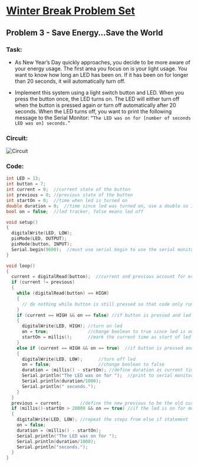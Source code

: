 # [Winter Break Problem Set](https://bmesbuildteamucla.github.io/winter-break/problem-set-2)
## Problem 3 - Save Energy…Save the World

### Task:
* As New Year’s Day quickly approaches, you decide to be more aware of your energy usage. The first area you focus on is your light usage. You want to know how long an LED has been on. If it has been on for longer than 20 seconds, it will automatically turn off.

* Implement this system using a light switch button and LED. When you press the button once, the LED turns on. The LED will either turn off when the button is pressed again or turn off automatically after 20 seconds. When the LED turns off, you want to print the following message to the Serial Monitor: `“The LED was on for [number of seconds LED was on] seconds.”`

### Circuit:
![Circuit](https://bmesbuildteamucla.github.io/winter-break/problem-set-2/problem-3--save-energy/circuit.png)

### Code:
```c
int LED = 13;
int button = 7;
int current = 0;  //current state of the button
int previous = 0; //previous state of the button
int startOn = 0;  //time when led is turned on
double duration = 0;  //time since led was turned on, use a double so it can show decimals!
bool on = false;  //led tracker, false means led off 

void setup()
{
  digitalWrite(LED, LOW);
  pinMode(LED, OUTPUT);
  pinMode(button, INPUT);
  Serial.begin(9600);  //must use serial begin to use the serial monitor later
}

void loop()
{
  current = digitalRead(button);  //current and previous account for errors from holding the button
  if (current != previous)
  {
    while (digitalRead(button) == HIGH)
    {
      // do nothing while button is still pressed so that code only runs once
    }
    if (current == HIGH && on == false) //if button is pressed and led is off
    {
      digitalWrite(LED, HIGH); //turn on led
      on = true;  			   //change boolean to true since led is on
      startOn = millis();	   //mark the current time as start of led on
    }
    else if (current == HIGH && on == true)  //if button is pressed and led is on
    {
      digitalWrite(LED, LOW);      //turn off led
      on = false;			       //change boolean to false
      duration = (millis() - startOn); //define duration as current time minus start on
      Serial.println("The LED was on for ");  //print to serial monitor
      Serial.println(duration/1000);
      Serial.println(" seconds.");
    }
  }
  previous = current;		//define the new previous to be the old current
  if (millis()-startOn > 20000 && on == true) //if the led is on for more than 20 sec
  {
    digitalWrite(LED, LOW); //repeat the steps from else if statement
    on = false;
    duration = (millis() - startOn);
    Serial.println("The LED was on for ");
    Serial.println(duration/1000);
    Serial.println("seconds.");
  }
}
```
